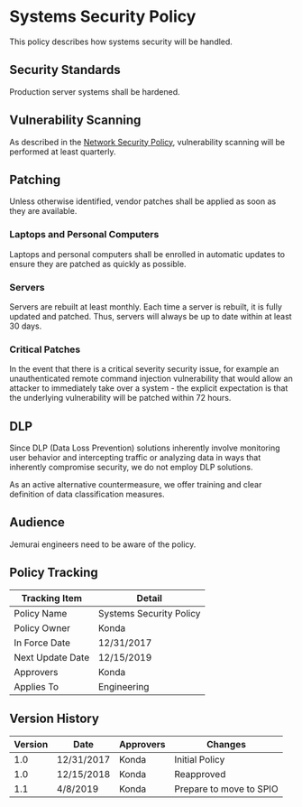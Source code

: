 # Systems Security Policy

This policy describes how systems security will be handled.

## Security Standards

Production server systems shall be hardened.

## Vulnerability Scanning

As described in the [Network Security Policy](./Network_Security_Policy.md), vulnerability scanning will be performed at least quarterly.

## Patching

Unless otherwise identified, vendor patches shall be applied as soon as they are available.

### Laptops and Personal Computers

Laptops and personal computers shall be enrolled in automatic updates to ensure they are patched as quickly as possible.

### Servers

Servers are rebuilt at least monthly. Each time a server is rebuilt, it is fully updated and patched. Thus, servers will always be up to date within at least 30 days.

### Critical Patches

In the event that there is a critical severity security issue, for example an unauthenticated remote command injection vulnerability that would allow an attacker to immediately take over a system - the explicit expectation is that the underlying vulnerability will be patched within 72 hours.

## DLP

Since DLP (Data Loss Prevention) solutions inherently involve monitoring user behavior and intercepting traffic or analyzing data in ways that inherently compromise security, we do not employ DLP solutions.

As an active alternative countermeasure, we offer training and clear definition of data classification measures.

## Audience

Jemurai engineers need to be aware of the policy.

## Policy Tracking

| Tracking Item   | Detail |
|-----------------|--------|
| Policy Name     | Systems Security Policy |
| Policy Owner    | Konda |
| In Force Date   | 12/31/2017 |
| Next Update Date     | 12/15/2019 |
| Approvers       | Konda |
| Applies To      | Engineering |

## Version History 

| Version | Date | Approvers | Changes | 
|--|--|--|--|
| 1.0 | 12/31/2017 | Konda | Initial Policy |
| 1.0 | 12/15/2018 | Konda | Reapproved |
| 1.1 | 4/8/2019 | Konda | Prepare to move to SPIO |